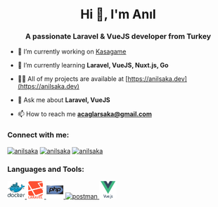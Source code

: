 <h1 align="center">Hi 👋, I'm Anıl</h1>
<h3 align="center">A passionate Laravel & VueJS developer from Turkey</h3>

- 🔭 I’m currently working on [Kasagame](https://kasagame.com)

- 🌱 I’m currently learning **Laravel, VueJS, Nuxt.js, Go**

- 👨‍💻 All of my projects are available at [https://anilsaka.dev](https://anilsaka.dev)

- 💬 Ask me about **Laravel, VueJS**

- 📫 How to reach me **acaglarsaka@gmail.com**

<h3 align="left">Connect with me:</h3>
<p align="left">
<a href="https://twitter.com/anilsaka" target="blank"><img align="center" src="https://raw.githubusercontent.com/rahuldkjain/github-profile-readme-generator/master/src/images/icons/Social/twitter.svg" alt="anilsaka" height="30" width="40" /></a>
<a href="https://linkedin.com/in/anilsaka" target="blank"><img align="center" src="https://raw.githubusercontent.com/rahuldkjain/github-profile-readme-generator/master/src/images/icons/Social/linked-in-alt.svg" alt="anilsaka" height="30" width="40" /></a>
<a href="https://instagram.com/anilsaka" target="blank"><img align="center" src="https://raw.githubusercontent.com/rahuldkjain/github-profile-readme-generator/master/src/images/icons/Social/instagram.svg" alt="anilsaka" height="30" width="40" /></a>
</p>

<h3 align="left">Languages and Tools:</h3>
<p align="left"> <a href="https://www.docker.com/" target="_blank" rel="noreferrer"> <img src="https://raw.githubusercontent.com/devicons/devicon/master/icons/docker/docker-original-wordmark.svg" alt="docker" width="40" height="40"/> </a> <a href="https://laravel.com/" target="_blank" rel="noreferrer"> <img src="https://raw.githubusercontent.com/devicons/devicon/master/icons/laravel/laravel-plain-wordmark.svg" alt="laravel" width="40" height="40"/> </a> <a href="https://www.php.net" target="_blank" rel="noreferrer"> <img src="https://raw.githubusercontent.com/devicons/devicon/master/icons/php/php-original.svg" alt="php" width="40" height="40"/> </a> <a href="https://postman.com" target="_blank" rel="noreferrer"> <img src="https://www.vectorlogo.zone/logos/getpostman/getpostman-icon.svg" alt="postman" width="40" height="40"/> </a> <a href="https://vuejs.org/" target="_blank" rel="noreferrer"> <img src="https://raw.githubusercontent.com/devicons/devicon/master/icons/vuejs/vuejs-original-wordmark.svg" alt="vuejs" width="40" height="40"/> </a> </p>
